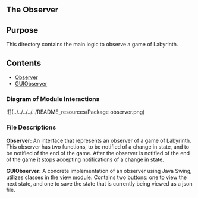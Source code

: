 The Observer
---

## Purpose

This directory contains the main logic to observe a game of Labyrinth.

## Contents

- [Observer](Observer.java)
- [GUIObserver](GUIObserver.java)

### Diagram of Module Interactions
![](../../../../../README_resources/Package observer.png)

### File Descriptions

**Observer:** An interface that represents an observer of a game of Labyrinth. This observer has two functions, to be notified of 
a change in state, and to be notified of the end of the game. After the observer is notified of the end of the game it stops accepting
notifications of a change in state.

**GUIObserver:** A concrete implementation of an observer using Java Swing, utilizes classes in the [view module](../view). Contains two buttons:
one to view the next state, and one to save the state that is currently being viewed as a json file. 
